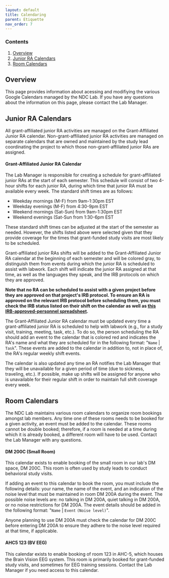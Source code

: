```yaml
---
layout: default
title: Calendaring
parent: Etiquette
nav_order: 7
---
```


### Contents
1. [Overview](#overview)
2. [Junior RA Calendars](#junior-ra-calendars)
3. [Room Calendars](#room-calendars)


## Overview
This page provides information about acessing and modifiying the various Google Calendars managed by the NDC Lab. If you have any questions about the information on this page, please contact the Lab Manager.


## Junior RA Calendars
All grant-affiliated junior RA activities are managed on the Grant-Affiliated Junior RA calendar. Non-grant-affiliated junior RA activities are managed on separate calendars that are owned and maintained by the study lead coordinating the project to which those non-grant-affiliated junior RAs are assigned.

#### Grant-Affiliated Junior RA Calendar
The Lab Manager is responsible for creating a schedule for grant-affiliated junior RAs at the start of each semester. This schedule will consist of two 4-hour shifts for each junior RA, during which time that junior RA must be available every week. The standard shift times are as follows:

* Weekday mornings (M-F) from 9am-1:30pm EST
* Weekday evenings (M-F) from 4:30-9pm EST
* Weekend mornings (Sat-Sun) from 9am-1:30pm EST
* Weekend evenings (Sat-Sun from 1:30-6pm EST

These standard shift times can be adjusted at the start of the semester as needed. However, the shifts listed above were selected given that they provide coverage for the times that grant-funded study visits are most likely to be scheduled.

Grant-affiliated junior RAs shifts will be added to the Grant-Affiliated Junior RA calendar at the beginning of each semester and will be colored gray, to distinguish them from events during which the junior RA is scheduled to assist with labwork. Each shift will indicate the junior RA assigned at that time, as well as the languages they speak, and the IRB protocols on which they are approved.

**Note that no RA can be scheduled to assist with a given project before they are approved on that project's IRB protocol. To ensure an RA is approved on the relevant IRB protocol before scheduling them, you must check the IRB status listed on their shift on the calendar as well as [this IRB-approved-personnel spreadsheet](https://docs.google.com/spreadsheets/d/1TQ6WtZbbm9vlFobMq_Nu88UXGpo-a3DvXzzELrG4Ir8/edit?usp=sharing).**

The Grant-Affiliated Junior RA calendar must be updated every time a grant-affiliated junior RA is scheduled to help with labwork (e.g., for a study visit, training, meeting, task, etc.). To do so, the person scheduling the RA should add an event to the calendar that is colored red and indicates the RA's name and what they are scheduled for in the following format: "`Name` \| `Task`". These events are added to the calendar in addition to, not in place of, the RA's regular weekly shift events.

The calendar is also updated any time an RA notifies the Lab Manager that they will be unavailable for a given period of time (due to sickness, traveling, etc.). If possible, make up shifts will be assigned for anyone who is unavailable for their regular shift in order to maintain full shift coverage every week.

## Room Calendars
The NDC Lab maintains various room calendars to organize room bookings amongst lab members. Any time one of these rooms needs to be booked for a given activity, an event must be added to the calendar. These rooms cannot be double booked; therefore, if a room is needed at a time during which it is already booked, a different room will have to be used. Contact the Lab Manager with any questions.

#### DM 200C (Small Room)
This calendar exists to enable booking of the small room in our lab's DM space, DM 200C. This room is often used by study leads to conduct behavioral study visits.

If adding an event to this calendar to book the room, you must include the following details: your name, the name of the event, and an indication of the noise level that must be maintained in room DM 200A during the event. The possible noise levels are: no talking in DM 200A, quiet talking in DM 200A, or no noise restrictions for DM 200A. The event details should be added in the following format: "`Name` \| `Event` `(Noise level)`".

Anyone planning to use DM 200A must check the calendar for DM 200C before entering DM 200A to ensure they adhere to the noise level required at that time, if applicable.

#### AHC5 123 (BV EEG)
This calendar exists to enable booking of room 123 in AHC-5, which houses the Brain Vision EEG system. This room is primarily booked for grant-funded study visits, and sometimes for EEG training sessions. Contact the Lab Manager if you need access to this calendar.
